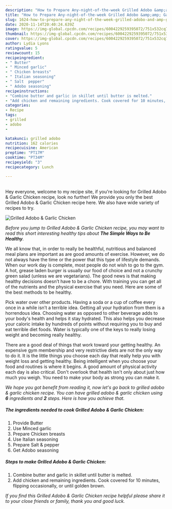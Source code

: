 ```yaml
---
description: "How to Prepare Any-night-of-the-week Grilled Adobo &amp;amp; Garlic Chicken"
title: "How to Prepare Any-night-of-the-week Grilled Adobo &amp;amp; Garlic Chicken"
slug: 1624-how-to-prepare-any-night-of-the-week-grilled-adobo-and-amp-garlic-chicken
date: 2020-11-14T20:40:24.639Z
image: https://img-global.cpcdn.com/recipes/6004229259395072/751x532cq70/grilled-adobo-garlic-chicken-recipe-main-photo.jpg
thumbnail: https://img-global.cpcdn.com/recipes/6004229259395072/751x532cq70/grilled-adobo-garlic-chicken-recipe-main-photo.jpg
cover: https://img-global.cpcdn.com/recipes/6004229259395072/751x532cq70/grilled-adobo-garlic-chicken-recipe-main-photo.jpg
author: Lydia Lyons
ratingvalue: 5
reviewcount: 15
recipeingredient:
- " Butter"
- " Minced garlic"
- " Chicken breasts"
- " Italian seasoning"
- " Salt  pepper"
- " Adobo seasoning"
recipeinstructions:
- "Combine butter and garlic in skillet until butter is melted."
- "Add chicken and remaining ingredients. Cook covered for 10 minutes, flipping occasionally, or until golden brown."
categories:
- Recipe
tags:
- grilled
- adobo
- 

katakunci: grilled adobo  
nutrition: 162 calories
recipecuisine: American
preptime: "PT17M"
cooktime: "PT34M"
recipeyield: "3"
recipecategory: Lunch

---
```

<br>
Hey everyone, welcome to my recipe site, if you're looking for Grilled Adobo &amp; Garlic Chicken recipe, look no further! We provide you only the best Grilled Adobo &amp; Garlic Chicken recipe here. We also have wide variety of recipes to try.
<br>


![Grilled Adobo &amp; Garlic Chicken](https://img-global.cpcdn.com/recipes/6004229259395072/751x532cq70/grilled-adobo-garlic-chicken-recipe-main-photo.jpg)

<i>Before you jump to Grilled Adobo &amp; Garlic Chicken recipe, you may want to read this short interesting healthy tips about <strong>The Simple Ways to Be Healthy</strong>.</i>

We all know that, in order to really be healthful, nutritious and balanced meal plans are important as are good amounts of exercise. However, we do not always have the time or the power that this type of lifestyle demands. When our work day is complete, most people do not wish to go to the gym. A hot, grease laden burger is usually our food of choice and not a crunchy green salad (unless we are vegetarians). The good news is that making healthy decisions doesn’t have to be a chore. With training you can get all of the nutrients and the physical exercise that you need. Here are some of the best methods to be healthy.

Pick water over other products. Having a soda or a cup of coffee every once in a while isn’t a terrible idea. Getting all your hydration from them is a horrendous idea. Choosing water as opposed to other beverage adds to your body's health and helps it stay hydrated. This also helps you decrease your caloric intake by hundreds of points without requiring you to buy and eat terrible diet foods. Water is typically one of the keys to really losing weight and becoming really healthy.

There are a good deal of things that work toward your getting healthy. An expensive gym membership and very restrictive diets are not the only way to do it. It is the little things you choose each day that really help you with weight loss and getting healthy. Being intelligent when you choose your food and routines is where it begins. A good amount of physical activity each day is also critical. Don't overlook that health isn't only about just how much you weigh. You need to make your body as strong you can make it. 


<i>We hope you got benefit from reading it, now let's go back to grilled adobo &amp; garlic chicken recipe. You can have grilled adobo &amp; garlic chicken using <strong>6</strong> ingredients and <strong>2</strong> steps. Here is how you achieve that.
</i>

##### The ingredients needed to cook Grilled Adobo &amp; Garlic Chicken:

1. Provide  Butter
1. Use  Minced garlic
1. Prepare  Chicken breasts
1. Use  Italian seasoning
1. Prepare  Salt &amp; pepper
1. Get  Adobo seasoning


##### Steps to make Grilled Adobo &amp; Garlic Chicken:

1. Combine butter and garlic in skillet until butter is melted.
1. Add chicken and remaining ingredients. Cook covered for 10 minutes, flipping occasionally, or until golden brown.


<i>If you find this Grilled Adobo &amp; Garlic Chicken recipe helpful please share it to your close friends or family, thank you and good luck.</i>
